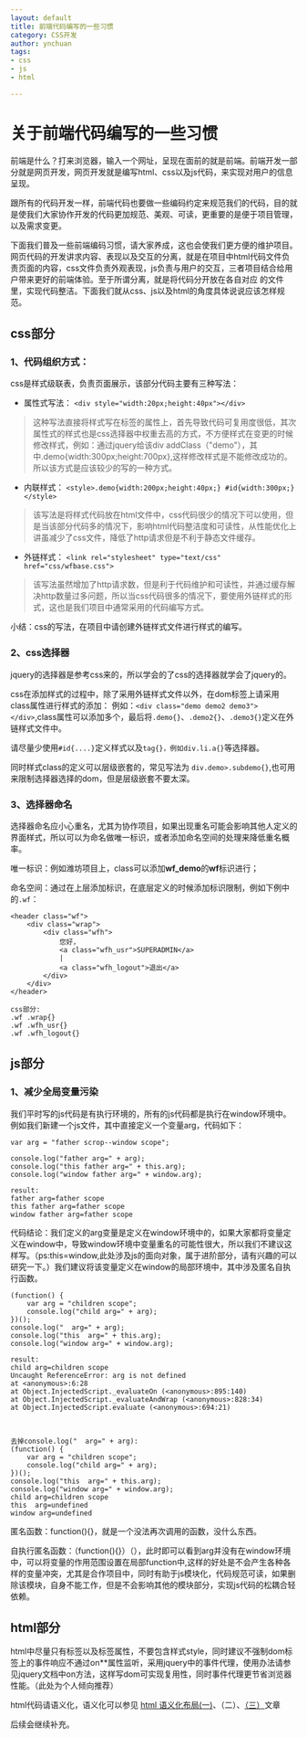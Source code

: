 ```yaml
---
layout: default
title: 前端代码编写的一些习惯
category: CSS开发
author: ynchuan
tags:
- css 
- js 
- html

---
```


# 关于前端代码编写的一些习惯
前端是什么？打来浏览器，输入一个网址，呈现在面前的就是前端。前端开发一部分就是网页开发，网页开发就是编写html、css以及js代码，来实现对用户的信息呈现。

跟所有的代码开发一样，前端代码也要做一些编码约定来规范我们的代码，目的就是使我们大家协作开发的代码更加规范、美观、可读，更重要的是便于项目管理，以及需求变更。

下面我们普及一些前端编码习惯，请大家养成，这也会使我们更方便的维护项目。网页代码的开发讲求内容、表现以及交互的分离，就是在项目中html代码文件负责页面的内容，css文件负责外观表现，js负责与用户的交互，三者项目结合给用户带来更好的前端体验。至于所谓分离，就是将代码分开放在各自对应 的文件里，实现代码整洁。下面我们就从css、js以及html的角度具体说说应该怎样规范。

## css部分
###  1、代码组织方式：

css是样式级联表，负责页面展示，该部分代码主要有三种写法：

- 属性式写法：
`<div style="width:20px;height:40px"></div>`
> 这种写法直接将样式写在标签的属性上，首先导致代码可复用度很低，其次属性式的样式也是css选择器中权重去高的方式，不方便样式在变更的时候修改样式，例如：通过jquery给该div addClass（"demo"），其中.demo{width:300px;height:700px},这样修改样式是不能修改成功的。所以该方式是应该较少的写的一种方式。

- 内联样式：
    `<style>.demo{width:200px;height:40px;} #id{width:300px;}</style>`

> 该写法是将样式代码放在html文件中，css代码很少的情况下可以使用，但是当该部分代码多的情况下，影响html代码整洁度和可读性，从性能优化上讲虽减少了css文件，降低了http请求但是不利于静态文件缓存。


- 外链样式：
    `<link rel="stylesheet" type="text/css" href="css/wfbase.css">`

> 该写法虽然增加了http请求数，但是利于代码维护和可读性，并通过缓存解决http数量过多问题，所以当css代码很多的情况下，要使用外链样式的形式，这也是我们项目中通常采用的代码编写方式。

小结：css的写法，在项目中请创建外链样式文件进行样式的编写。

### 2、css选择器
jquery的选择器是参考css来的，所以学会的了css的选择器就学会了jquery的。

css在添加样式的过程中，除了采用外链样式文件以外，在dom标签上请采用class属性进行样式的添加：
例如：`<div class="demo demo2 demo3"></div>`,class属性可以添加多个，最后将`.demo{}`、`.demo2{}`、`.demo3{}`定义在外链样式文件中。

请尽量少使用`#id{....}`定义样式以及`tag{}，例如div.li.a{}`等选择器。

同时样式class的定义可以层级嵌套的，常见写法为 `div.demo>.subdemo{}`,也可用来限制选择器选择的dom，但是层级嵌套不要太深。

### 3、选择器命名
选择器命名应小心重名，尤其为协作项目，如果出现重名可能会影响其他人定义的界面样式，所以可以为命名做唯一标识，或者添加命名空间的处理来降低重名概率。

唯一标识：例如潍坊项目上，class可以添加**wf_demo**的**wf**标识进行；

命名空间：通过在上层添加标识，在底层定义的时候添加标识限制，例如下例中的`.wf`：

    <header class="wf">
		<div class="wrap">
			<div class="wfh">
				您好，
				<a class="wfh_usr">SUPERADMIN</a>
				|
				<a class="wfh_logout">退出</a>
			</div>
		</div>
	</header>

    css部分:
    .wf .wrap{}
    .wf .wfh_usr{}
    .wf .wfh_logout{}

## js部分
### 1、减少全局变量污染
我们平时写的js代码是有执行环境的，所有的js代码都是执行在window环境中。例如我们新建一个js文件，其中直接定义一个变量arg，代码如下：

    var arg = "father scrop--window scope";
    
    console.log("father arg=" + arg); 
    console.log("this father arg=" + this.arg);
    console.log("window father arg=" + window.arg);

    result:
    father arg=father scope
    this father arg=father scope
    window father arg=father scope

代码结论：我们定义的arg变量是定义在window环境中的，如果大家都将变量定义在window中，导致window环境中变量重名的可能性很大，所以我们不建议这样写。（ps:this=window,此处涉及js的面向对象，属于进阶部分，请有兴趣的可以研究一下。）我们建议将该变量定义在window的局部环境中，其中涉及匿名自执行函数。
    
    (function() {
    	var arg = "children scope";
    	console.log("child arg=" + arg);
    })();
    console.log("  arg=" + arg); 
    console.log("this  arg=" + this.arg);
    console.log("window arg=" + window.arg);

    result:
    child arg=children scope
    Uncaught ReferenceError: arg is not defined
    at <anonymous>:6:28
    at Object.InjectedScript._evaluateOn (<anonymous>:895:140)
    at Object.InjectedScript._evaluateAndWrap (<anonymous>:828:34)
    at Object.InjectedScript.evaluate (<anonymous>:694:21)



    去掉console.log("  arg=" + arg):
    (function() {
    	var arg = "children scope";
    	console.log("child arg=" + arg);
    })();
    console.log("this  arg=" + this.arg);
    console.log("window arg=" + window.arg);
    child arg=children scope
    this  arg=undefined
    window arg=undefined
匿名函数：function(){}，就是一个没法再次调用的函数，没什么东西。

自执行匿名函数：（function(){}）（），此时即可以看到arg并没有在window环境中，可以将变量的作用范围设置在局部function中,这样的好处是不会产生各种各样的变量冲突，尤其是合作项目中，同时有助于js模块化，代码规范可读，如果删除该模块，自身不能工作，但是不会影响其他的模块部分，实现js代码的松耦合轻依赖。

## html部分
html中尽量只有标签以及标签属性，不要包含样式style，同时建议不强制dom标签上的事件响应不通过on**属性监听，采用jquery中的事件代理，使用办法请参见jquery文档中on方法，这样写dom可实现复用性，同时事件代理更节省浏览器性能。（此处为个人倾向推荐）

html代码请语义化，语义化可以参见
[html 语义化布局(一)](http://10.110.1.135:8888/?p=86)、（二）、[（三）](http://10.110.1.135:8888/?p=108)文章

后续会继续补充。